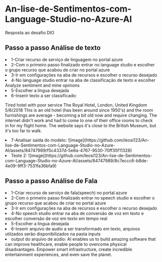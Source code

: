 # An-lise-de-Sentimentos-com-Language-Studio-no-Azure-AI
Resposta ao desafio DIO
## Passo a passo Análise de texto
<li>1-Criar recurso de serviço de linguagem no portal azure
<li>2-Com o primeiro passo finalizado entrar no language studio e escolher o grupo recurso que acabou de criar no portal azure
<li>3-Ir em configurações na aba de recursos e escolher o recurso desejado
<li>4-No language studio entrar na aba de classificação de texto e escolher Analyze sentiment and mine opinions
<li>5-Escolher a lingua desejada
<li>6-Inserir texto a ser classificado:

Tired hotel with poor service
 The Royal Hotel, London, United Kingdom
 5/6/2018
 This is an old hotel (has been around since 1950's) and the room furnishings are average - becoming a bit old now and require changing. The internet didn't work and had to come to one of their office rooms to check in for my flight home. The website says it's close to the British Museum, but it's too far to walk.

<li>7-Analisar saída do modelo:
![image](https://github.com/leosi123/An-lise-de-Sentimentos-com-Language-Studio-no-Azure-AI/assets/84747989/f5c4337d-5e8a-4767-9530-70ff35f11328)
<li>Teste 2:
![image](https://github.com/leosi123/An-lise-de-Sentimentos-com-Language-Studio-no-Azure-AI/assets/84747989/8c7eccc6-b8de-4e09-9ff3-7531fa36bfa9)

## Passo a passo Análise de Fala
<li>1-Criar recurso de serviço de fala(speech) no portal azure
<li>2-Com o primeiro passo finalizado entrar no speech studio e escolher o grupo recurso que acabou de criar no portal azure
<li>3-Ir em configurações na aba de recursos e escolher o recurso desejado
<li>4-No speech studio entrar na aba de conversão de voz em texto e escolher conversão de voz em texto em tempo real
<li>5-Escolher a lingua desejada
<li>6-Inserir arquivo de audio a ser transformado em texto, arquivos utilzados serão disponibilizados na pasta inputs
<li>output do arquivo de aúdio:
AI enables us to build amazing software that can improve healthcare, enable people to overcome physical disadvantages. Empower smart infrastructure, create incredible entertainment experiences, and even save the planet. </li>

